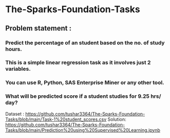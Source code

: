 # The-Sparks-Foundation-Tasks


## Problem statement :

### Predict the percentage of an student based on the no. of study hours.
### This is a simple linear regression task as it involves just 2 variables.
### You can use R, Python, SAS Enterprise Miner or any other tool.
### What will be predicted score if a student studies for 9.25 hrs/ day?

Dataset : https://github.com/tushar3364/The-Sparks-Foundation-Tasks/blob/main/Task-1%20student_scores.csv
Solution: https://github.com/tushar3364/The-Sparks-Foundation-Tasks/blob/main/Prediction%20using%20Supervised%20Learning.ipynb
